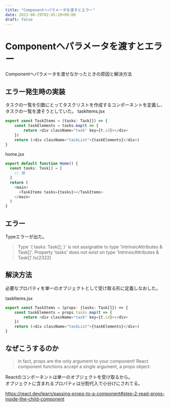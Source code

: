 ```yaml
---
title: "Componentへパラメータを渡すとエラー"
date: 2023-08-29T02:45:20+09:00
draft: false
---
```



# Componentへパラメータを渡すとエラー

Componentへパラメータを渡せなかったときの原因と解決方法

## エラー発生時の実装
タスクの一覧を引数にとってタスクリストを作成するコンポーネントを定義し、タスクの一覧を渡そうとしていた。
taskItems.jsx
```ts
export const TaskItems = (tasks: Task[]) => {
    const taskElements = tasks.map(t => {
        return <div className="task" key={t.id}></div>
    })
    return (<div className="taskList">{taskElements}</div>)
}
```

home.jsx
```ts
export default function Home() {
  const tasks: Task[] = [
    // 略
  ]
  return (
    <main>
      <TaskItems tasks={tasks}></TaskItems>
    </main>
  )
}
```

## エラー
Typeエラーが出た。

> Type '{ tasks: Task[]; }' is not assignable to type 'IntrinsicAttributes & Task[]'.
> Property 'tasks' does not exist on type 'IntrinsicAttributes & Task[]'.ts(2322)

## 解決方法

必要なプロパティを単一のオブジェクトとして受け取る形に定義しなおした。

taskItems.jsx
```ts
export const TaskItems = (props: {tasks: Task[]}) => {
    const taskElements = props.tasks.map(t => {
        return <div className="task" key={t.id}></div>
    })
    return (<div className="taskList">{taskElements}</div>)
}
```

## なぜこうするのか
> in fact, props are the only argument to your component! React component functions accept a single argument, a props object:

Reactのコンポーネントは単一のオブジェクトを受け取るから。  
オブジェクトに含まれるプロパティは分割代入で小分けにされてる。

https://react.dev/learn/passing-props-to-a-component#step-2-read-props-inside-the-child-component

